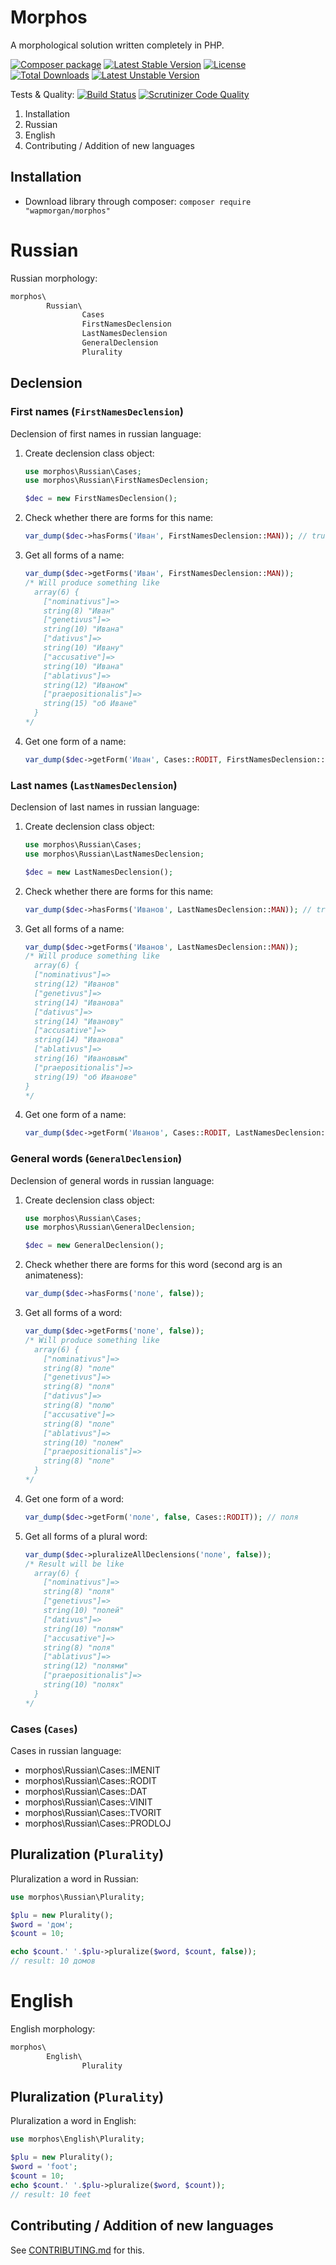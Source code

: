 # Morphos
A morphological solution written completely in PHP.

[![Composer package](http://xn--e1adiijbgl.xn--p1acf/badge/wapmorgan/morphos)](https://packagist.org/packages/wapmorgan/morphos)
[![Latest Stable Version](https://poser.pugx.org/wapmorgan/morphos/v/stable)](https://packagist.org/packages/wapmorgan/morphos)
[![License](https://poser.pugx.org/wapmorgan/morphos/license)](https://packagist.org/packages/wapmorgan/morphos)
[![Total Downloads](https://poser.pugx.org/wapmorgan/morphos/downloads)](https://packagist.org/packages/wapmorgan/morphos)
[![Latest Unstable Version](https://poser.pugx.org/wapmorgan/morphos/v/unstable)](https://packagist.org/packages/wapmorgan/morphos)

Tests & Quality: [![Build Status](https://travis-ci.org/wapmorgan/Morphos.svg)](https://travis-ci.org/wapmorgan/Morphos)
[![Scrutinizer Code Quality](https://scrutinizer-ci.com/g/wapmorgan/Morphos/badges/quality-score.png?b=master)](https://scrutinizer-ci.com/g/wapmorgan/Morphos/?branch=master)

1. Installation
2. Russian
3. English
4. Contributing / Addition of new languages

## Installation

* Download library through composer:
    `composer require "wapmorgan/morphos"`

# Russian

Russian morphology:

```php
morphos\
        Russian\
                Cases
                FirstNamesDeclension
                LastNamesDeclension
                GeneralDeclension
                Plurality
```

## Declension

### First names (`FirstNamesDeclension`)
Declension of first names in russian language:

1. Create declension class object:

    ```php
    use morphos\Russian\Cases;
    use morphos\Russian\FirstNamesDeclension;

    $dec = new FirstNamesDeclension();
    ```

2. Check whether there are forms for this name:

    ```php
    var_dump($dec->hasForms('Иван', FirstNamesDeclension::MAN)); // true
    ```

3. Get all forms of a name:

    ```php
    var_dump($dec->getForms('Иван', FirstNamesDeclension::MAN));
    /* Will produce something like
      array(6) {
        ["nominativus"]=>
        string(8) "Иван"
        ["genetivus"]=>
        string(10) "Ивана"
        ["dativus"]=>
        string(10) "Ивану"
        ["accusative"]=>
        string(10) "Ивана"
        ["ablativus"]=>
        string(12) "Иваном"
        ["praepositionalis"]=>
        string(15) "об Иване"
      }
    */
    ```

4. Get one form of a name:

    ```php
    var_dump($dec->getForm('Иван', Cases::RODIT, FirstNamesDeclension::MAN)); // Ивана
    ```

### Last names (`LastNamesDeclension`)
Declension of last names in russian language:

1. Create declension class object:

    ```php
    use morphos\Russian\Cases;
    use morphos\Russian\LastNamesDeclension;

    $dec = new LastNamesDeclension();
    ```

2. Check whether there are forms for this name:

    ```php
    var_dump($dec->hasForms('Иванов', LastNamesDeclension::MAN)); // true
    ```

3. Get all forms of a name:

    ```php
    var_dump($dec->getForms('Иванов', LastNamesDeclension::MAN));
    /* Will produce something like
      array(6) {
      ["nominativus"]=>
      string(12) "Иванов"
      ["genetivus"]=>
      string(14) "Иванова"
      ["dativus"]=>
      string(14) "Иванову"
      ["accusative"]=>
      string(14) "Иванова"
      ["ablativus"]=>
      string(16) "Ивановым"
      ["praepositionalis"]=>
      string(19) "об Иванове"
    }
    */
    ```

4. Get one form of a name:

    ```php
    var_dump($dec->getForm('Иванов', Cases::RODIT, LastNamesDeclension::MAN)); // Иванова
    ```

### General words (`GeneralDeclension`)
Declension of general words in russian language:

1. Create declension class object:

    ```php
    use morphos\Russian\Cases;
    use morphos\Russian\GeneralDeclension;

    $dec = new GeneralDeclension();
    ```

2. Check whether there are forms for this word (second arg is an animateness):

    ```php
    var_dump($dec->hasForms('поле', false));
    ```

3. Get all forms of a word:

    ```php
    var_dump($dec->getForms('поле', false));
    /* Will produce something like
      array(6) {
        ["nominativus"]=>
        string(8) "поле"
        ["genetivus"]=>
        string(8) "поля"
        ["dativus"]=>
        string(8) "полю"
        ["accusative"]=>
        string(8) "поле"
        ["ablativus"]=>
        string(10) "полем"
        ["praepositionalis"]=>
        string(8) "поле"
      }
    */
    ```

4. Get one form of a word:

    ```php
    var_dump($dec->getForm('поле', false, Cases::RODIT)); // поля
    ```

5. Get all forms of a plural word:

    ```php
    var_dump($dec->pluralizeAllDeclensions('поле', false));
    /* Result will be like
      array(6) {
        ["nominativus"]=>
        string(8) "поля"
        ["genetivus"]=>
        string(10) "полей"
        ["dativus"]=>
        string(10) "полям"
        ["accusative"]=>
        string(8) "поля"
        ["ablativus"]=>
        string(12) "полями"
        ["praepositionalis"]=>
        string(10) "полях"
      }
    */
    ```

### Cases (`Cases`)
Cases in russian language:

* morphos\Russian\Cases::IMENIT
* morphos\Russian\Cases::RODIT
* morphos\Russian\Cases::DAT
* morphos\Russian\Cases::VINIT
* morphos\Russian\Cases::TVORIT
* morphos\Russian\Cases::PRODLOJ

## Pluralization (`Plurality`)
Pluralization a word in Russian:

```php
use morphos\Russian\Plurality;

$plu = new Plurality();
$word = 'дом';
$count = 10;

echo $count.' '.$plu->pluralize($word, $count, false));
// result: 10 домов
```

# English

English morphology:
```php
morphos\
        English\
                Plurality
```

## Pluralization (`Plurality`)
Pluralization a word in English:

```php
use morphos\English\Plurality;

$plu = new Plurality();
$word = 'foot';
$count = 10;
echo $count.' '.$plu->pluralize($word, $count));
// result: 10 feet
```

## Contributing / Addition of new languages

See [CONTRIBUTING.md](CONTRIBUTING.md) for this.
